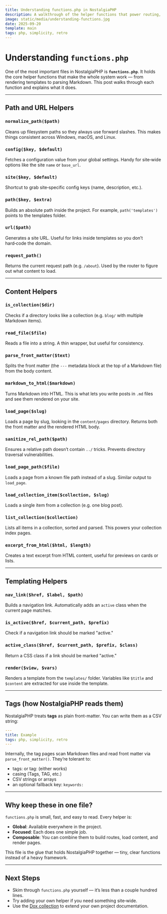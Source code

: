 ```yaml
---
title: Understanding functions.php in NostalgiaPHP
description: A walkthrough of the helper functions that power routing, rendering, and content loading.
image: static/media/understanding-functions.jpg
date: 2025-09-20
template: main
tags: php, simplicity, retro
---
```


# Understanding `functions.php`

One of the most important files in NostalgiaPHP is **`functions.php`**. It holds the core helper functions that make the whole system work — from rendering templates to parsing Markdown. This post walks through each function and explains what it does.

---

## Path and URL Helpers

### `normalize_path($path)`

Cleans up filesystem paths so they always use forward slashes. This makes things consistent across Windows, macOS, and Linux.

### `config($key, $default)`

Fetches a configuration value from your global settings. Handy for site‑wide options like the site `name` or `base_url`.

### `site($key, $default)`

Shortcut to grab site‑specific config keys (name, description, etc.).

### `path($key, $extra)`

Builds an absolute path inside the project. For example, `path('templates')` points to the templates folder.

### `url($path)`

Generates a site URL. Useful for links inside templates so you don’t hard‑code the domain.

### `request_path()`

Returns the current request path (e.g. `/about`). Used by the router to figure out what content to load.

---

## Content Helpers

### `is_collection($dir)`

Checks if a directory looks like a collection (e.g. `blog/` with multiple Markdown items).

### `read_file($file)`

Reads a file into a string. A thin wrapper, but useful for consistency.

### `parse_front_matter($text)`

Splits the front matter (the `---` metadata block at the top of a Markdown file) from the body content.

### `markdown_to_html($markdown)`

Turns Markdown into HTML. This is what lets you write posts in `.md` files and see them rendered on your site.

### `load_page($slug)`

Loads a page by slug, looking in the `content/pages` directory. Returns both the front matter and the rendered HTML body.

### `sanitize_rel_path($path)`

Ensures a relative path doesn’t contain `../` tricks. Prevents directory traversal vulnerabilities.

### `load_page_path($file)`

Loads a page from a known file path instead of a slug. Similar output to `load_page`.

### `load_collection_item($collection, $slug)`

Loads a single item from a collection (e.g. one blog post).

### `list_collection($collection)`

Lists all items in a collection, sorted and parsed. This powers your collection index pages.

### `excerpt_from_html($html, $length)`

Creates a text excerpt from HTML content, useful for previews on cards or lists.

---

## Templating Helpers

### `nav_link($href, $label, $path)`

Builds a navigation link. Automatically adds an `active` class when the current page matches.

### `is_active($href, $current_path, $prefix)`

Check if a navigation link should be marked "active."

### `active_class($href, $current_path, $prefix, $class)`

Return a CSS class if a link should be marked "active."

### `render($view, $vars)`

Renders a template from the `templates/` folder. Variables like `$title` and `$content` are extracted for use inside the template.

---

## Tags (how NostalgiaPHP reads them)

NostalgiaPHP treats **tags** as plain front-matter. You can write them as a CSV string:

```yaml
---
title: Example
tags: php, simplicity, retro
---
```

Internally, the tag pages scan Markdown files and read front matter via `parse_front_matter()`. They’re tolerant to:
- tags: or tag: (either works)
- casing (Tags, TAG, etc.)
- CSV strings or arrays
- an optional fallback key: `keywords:`

---

## Why keep these in one file?

`functions.php` is small, fast, and easy to read. Every helper is:

* **Global**: Available everywhere in the project.
* **Focused**: Each does one simple job.
* **Composable**: You can combine them to build routes, load content, and render pages.

This file is the glue that holds NostalgiaPHP together — tiny, clear functions instead of a heavy framework.

---

## Next Steps

* Skim through `functions.php` yourself — it’s less than a couple hundred lines.
* Try adding your own helper if you need something site‑wide.
* Use the [Dox collection](/dox) to extend your own project documentation.